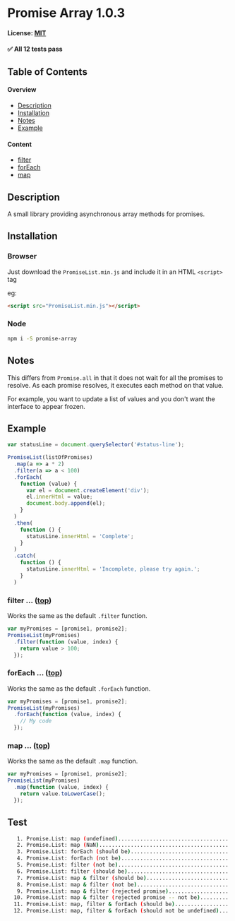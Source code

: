 # Promise Array 1.0.3
#### License: [MIT](https://opensource.org/licenses/MIT)

#### ✅ All 12 tests pass

## Table of Contents

#### Overview

- [Description](#description)
- [Installation](#installation)
- [Notes](#notes)
- [Example](#example)

#### Content

- [filter](#filter--top)
- [forEach](#foreach--top)
- [map](#map--top)

## Description

A small library providing asynchronous array methods for promises.


## Installation

### Browser
Just download the `PromiseList.min.js` and include it in an HTML `<script>` tag

eg:
```html
<script src="PromiseList.min.js"></script>
```

### Node
```bash
npm i -S promise-array
```


## Notes

This differs from `Promise.all` in that it does not wait for all the promises to resolve. As each promise resolves, it executes each method on that value.

For example, you want to update a list of values and you don't want the interface to appear frozen.


## Example

```javascript
var statusLine = document.querySelector('#status-line');

PromiseList(listOfPromises)
  .map(a => a * 2)
  .filter(a => a < 100)
  .forEach(
    function (value) {
      var el = document.createElement('div');
      el.innerHtml = value;
      document.body.append(el);
    }
  )
  .then(
    function () {
      statusLine.innerHtml = 'Complete';
    }
  )
  .catch(
    function () {
      statusLine.innerHtml = 'Incomplete, please try again.';
    }
  )
```


### filter ... ([top](#table-of-contents))

Works the same as the default `.filter` function.

```javascript
var myPromises = [promise1, promise2];
PromiseList(myPromises)
  .filter(function (value, index) {
    return value > 100;
  });
```

### forEach ... ([top](#table-of-contents))

Works the same as the default `.forEach` function.

```javascript
var myPromises = [promise1, promise2];
PromiseList(myPromises)
  .forEach(function (value, index) {
    // My code
  });
```

### map ... ([top](#table-of-contents))

Works the same as the default `.map` function.

```javascript
var myPromises = [promise1, promise2];
PromiseList(myPromises)
  .map(function (value, index) {
    return value.toLowerCase();
  });
```


## Test

```bash
   1. Promise.List: map (undefined)......................................[32mPASSED[39m
   2. Promise.List: map (NaN)............................................[32mPASSED[39m
   3. Promise.List: forEach (should be)..................................[32mPASSED[39m
   4. Promise.List: forEach (not be).....................................[32mPASSED[39m
   5. Promise.List: filter (not be)......................................[32mPASSED[39m
   6. Promise.List: filter (should be)...................................[32mPASSED[39m
   7. Promise.List: map & filter (should be).............................[32mPASSED[39m
   8. Promise.List: map & filter (not be)................................[32mPASSED[39m
   9. Promise.List: map & filter (rejected promise)......................[32mPASSED[39m
  10. Promise.List: map & filter (rejected promise -- not be)............[32mPASSED[39m
  11. Promise.List: map, filter & forEach (should be)....................[32mPASSED[39m
  12. Promise.List: map, filter & forEach (should not be undefined)......[32mPASSED[39m
```
